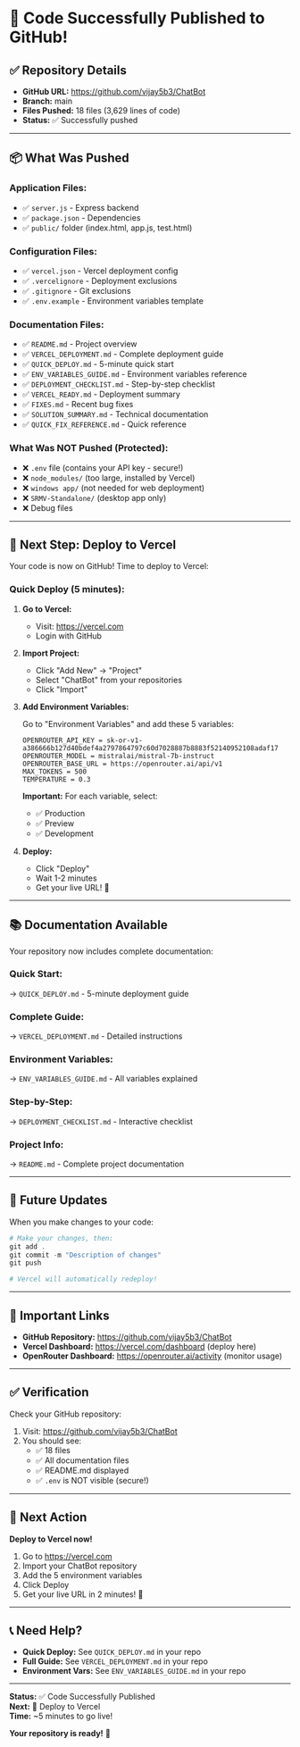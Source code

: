 # 🎉 Code Successfully Published to GitHub!

## ✅ Repository Details

- **GitHub URL:** https://github.com/vijay5b3/ChatBot
- **Branch:** main
- **Files Pushed:** 18 files (3,629 lines of code)
- **Status:** ✅ Successfully pushed

---

## 📦 What Was Pushed

### Application Files:
- ✅ `server.js` - Express backend
- ✅ `package.json` - Dependencies
- ✅ `public/` folder (index.html, app.js, test.html)

### Configuration Files:
- ✅ `vercel.json` - Vercel deployment config
- ✅ `.vercelignore` - Deployment exclusions
- ✅ `.gitignore` - Git exclusions
- ✅ `.env.example` - Environment variables template

### Documentation Files:
- ✅ `README.md` - Project overview
- ✅ `VERCEL_DEPLOYMENT.md` - Complete deployment guide
- ✅ `QUICK_DEPLOY.md` - 5-minute quick start
- ✅ `ENV_VARIABLES_GUIDE.md` - Environment variables reference
- ✅ `DEPLOYMENT_CHECKLIST.md` - Step-by-step checklist
- ✅ `VERCEL_READY.md` - Deployment summary
- ✅ `FIXES.md` - Recent bug fixes
- ✅ `SOLUTION_SUMMARY.md` - Technical documentation
- ✅ `QUICK_FIX_REFERENCE.md` - Quick reference

### What Was NOT Pushed (Protected):
- ❌ `.env` file (contains your API key - secure!)
- ❌ `node_modules/` (too large, installed by Vercel)
- ❌ `windows app/` (not needed for web deployment)
- ❌ `SRMV-Standalone/` (desktop app only)
- ❌ Debug files

---

## 🚀 Next Step: Deploy to Vercel

Your code is now on GitHub! Time to deploy to Vercel:

### Quick Deploy (5 minutes):

1. **Go to Vercel:**
   - Visit: https://vercel.com
   - Login with GitHub

2. **Import Project:**
   - Click "Add New" → "Project"
   - Select "ChatBot" from your repositories
   - Click "Import"

3. **Add Environment Variables:**
   
   Go to "Environment Variables" and add these 5 variables:

   ```
   OPENROUTER_API_KEY = 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
   OPENROUTER_MODEL = mistralai/mistral-7b-instruct
   OPENROUTER_BASE_URL = https://openrouter.ai/api/v1
   MAX_TOKENS = 500
   TEMPERATURE = 0.3
   ```

   **Important:** For each variable, select:
   - ✅ Production
   - ✅ Preview
   - ✅ Development

4. **Deploy:**
   - Click "Deploy"
   - Wait 1-2 minutes
   - Get your live URL! 🎉

---

## 📚 Documentation Available

Your repository now includes complete documentation:

### Quick Start:
→ `QUICK_DEPLOY.md` - 5-minute deployment guide

### Complete Guide:
→ `VERCEL_DEPLOYMENT.md` - Detailed instructions

### Environment Variables:
→ `ENV_VARIABLES_GUIDE.md` - All variables explained

### Step-by-Step:
→ `DEPLOYMENT_CHECKLIST.md` - Interactive checklist

### Project Info:
→ `README.md` - Complete project documentation

---

## 🔄 Future Updates

When you make changes to your code:

```powershell
# Make your changes, then:
git add .
git commit -m "Description of changes"
git push

# Vercel will automatically redeploy!
```

---

## 🔗 Important Links

- **GitHub Repository:** https://github.com/vijay5b3/ChatBot
- **Vercel Dashboard:** https://vercel.com/dashboard (deploy here)
- **OpenRouter Dashboard:** https://openrouter.ai/activity (monitor usage)

---

## ✅ Verification

Check your GitHub repository:

1. Visit: https://github.com/vijay5b3/ChatBot
2. You should see:
   - ✅ 18 files
   - ✅ All documentation files
   - ✅ README.md displayed
   - ✅ `.env` is NOT visible (secure!)

---

## 🎯 Next Action

**Deploy to Vercel now!**

1. Go to https://vercel.com
2. Import your ChatBot repository
3. Add the 5 environment variables
4. Click Deploy
5. Get your live URL in 2 minutes! 🚀

---

## 📞 Need Help?

- **Quick Deploy:** See `QUICK_DEPLOY.md` in your repo
- **Full Guide:** See `VERCEL_DEPLOYMENT.md` in your repo
- **Environment Vars:** See `ENV_VARIABLES_GUIDE.md` in your repo

---

**Status:** ✅ Code Successfully Published  
**Next:** 🚀 Deploy to Vercel  
**Time:** ~5 minutes to go live!

**Your repository is ready!** 🎉
